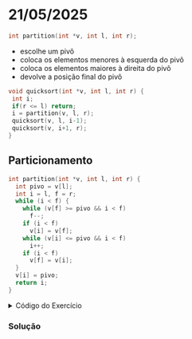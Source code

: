 # 21/05/2025

```c
int partition(int *v, int l, int r);
```
- escolhe um pivô
- coloca os elementos menores à esquerda do pivô
- coloca os elementos maiores à direita do pivô
- devolve a posição final do pivô

```c
void quicksort(int *v, int l, int r) {
 int i;
 if(r <= l) return;
 i = partition(v, l, r);
 quicksort(v, l, i-1);
 quicksort(v, i+1, r);
}
```

## Particionamento

```c
int partition(int *v, int l, int r) {
  int pivo = v[l];
  int i = l, f = r;
  while (i < f) {
    while (v[f] >= pivo && i < f)
      f--;
    if (i < f)
      v[i] = v[f];
    while (v[i] <= pivo && i < f)
      i++;
    if (i < f)
      v[f] = v[i];
  }
  v[i] = pivo;
  return i;
}
```
<details>

<summary> Código do Exercício</summary>
  
```py
def partition(v, l, r):
pivo = v[l]
i = l
f = r
print(f"\nInício da partição: {v}")
print(f"Pivô escolhido: v[{l}] = {pivo}")
print(f"Índices iniciais: i = {i}, f = {f}")
while i < f:
print(f"\nProcurando elemento menor que o pivô à esquerda (f):")
while v[f] >= pivo and i < f:
print(f" v[{f}] = {v[f]} >= {pivo} (pivô), decrementando f")
f -= 1
if i < f:
print(f" Encontrado v[{f}] = {v[f]} < {pivo}, movendo para v[{i}]")
v[i] = v[f]
print(f" Estado atual: {v}")
print(f"\nProcurando elemento maior que o pivô à direita (i):")
while v[i] <= pivo and i < f:
print(f" v[{i}] = {v[i]} <= {pivo} (pivô), incrementando i")
i += 1
if i < f:
print(f" Encontrado v[{i}] = {v[i]} > {pivo}, movendo para v[{f}]")
v[f] = v[i]
print(f" Estado atual: {v}")
v[i] = pivo
print(f"\nColocando pivô na posição correta v[{i}] = {pivo}")
print(f"Vetor após partição: {v}")
print(f"Retornando índice do pivô: {i}\n")
return i

def quicksort(v, l, r):
if r <= l:
return
i = partition(v, l, r)
quicksort(v, l, i - 1)
quicksort(v, i + 1, r)

valores = [4,8,2,7,6,3,5,1,9,10]
quicksort(valores, 0, len(valores) - 1)
print(valores)
```
  
</details>

### Solução

```c

```
